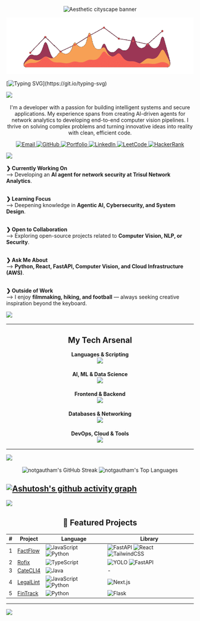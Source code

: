 <!-- Typing SVG -->


<p align="center">
<img src="https://user-images.githubusercontent.com/74038190/212284100-561aa473-3905-4a80-b561-0d28506553ee.gif" alt="Aesthetic cityscape banner" />
</p>


<p align="center">
<img src=firegraph.gif alt="Aesthetic cityscape banner" />
</p>

[![Typing SVG](https://readme-typing-svg.herokuapp.com?font=Fira+Code&weight=700&size=70&duration=3000&pause=500&color=F86635&center=true&vCenter=true&width=1920&height=100&lines=Hi!+My+name+is+Gautham;A+Developer+focused+on+AI+%26+Data;Always+learning+and+building;Welcome+to+my+digital+space...)](https://git.io/typing-svg)




<img src="https://user-images.githubusercontent.com/73097560/115834477-dbab4500-a447-11eb-908a-139a6edaec5c.gif">

<!-- About Me Section -->

<p align="center">
I'm a developer with a passion for building intelligent systems and secure applications. My experience spans from creating AI-driven agents for network analytics to developing end-to-end computer vision pipelines. I thrive on solving complex problems and turning innovative ideas into reality with clean, efficient code.
</p>



<!-- Socials & Links -->

<p align="center">
  <a href="mailto:vgautham.coll@gmail.com">
    <img src="https://img.shields.io/badge/Email-D14836?style=for-the-badge&logo=gmail&logoColor=white" alt="Email"/>
  </a>
  <a href="https://github.com/notgautham" target="_blank">
    <img src="https://img.shields.io/badge/GitHub-181717?style=for-the-badge&logo=github&logoColor=white" alt="GitHub"/>
  </a>
  <a href="https://notgautham.vercel.app" target="_blank">
    <img src="https://img.shields.io/badge/Portfolio-f85d7f?style=for-the-badge&logo=vercel&logoColor=white" alt="Portfolio"/>
  </a>
  <a href="https://www.linkedin.com/in/gautham-venkatesan/" target="_blank">
    <img src="https://img.shields.io/badge/LinkedIn-0077B5?style=for-the-badge&logo=linkedin&logoColor=white" alt="LinkedIn"/>
  </a>
  <a href="https://leetcode.com/u/vgautham/" target="_blank">
    <img src="https://img.shields.io/badge/LeetCode-FFA116?style=for-the-badge&logo=leetcode&logoColor=white" alt="LeetCode"/>
  </a>
  <a href="https://www.hackerrank.com/profile/gv6443" target="_blank">
    <img src="https://img.shields.io/badge/HackerRank-2EC866?style=for-the-badge&logo=hackerrank&logoColor=white" alt="HackerRank"/>
  </a>
</p>



<!-- Details Section -->
<img src="https://user-images.githubusercontent.com/73097560/115834477-dbab4500-a447-11eb-908a-139a6edaec5c.gif">


<br>

<p align="left">

<b>❯ Currently Working On</b><br>
⟶ Developing an <strong>AI agent for network security at Trisul Network Analytics</strong>.<br><br>

<b>❯ Learning Focus</b><br>
⟶ Deepening knowledge in <strong>Agentic AI, Cybersecurity, and System Design</strong>.<br><br>

<b>❯ Open to Collaboration</b><br>
⟶ Exploring open-source projects related to <strong>Computer Vision, NLP, or Security</strong>.<br><br>

<b>❯ Ask Me About</b><br>
⟶ <strong>Python, React, FastAPI, Computer Vision, and Cloud Infrastructure (AWS)</strong>.<br><br>

<b>❯ Outside of Work</b><br>
⟶ I enjoy <strong>filmmaking, hiking, and football</strong> — always seeking creative inspiration beyond the keyboard.

</p>


<img src="https://user-images.githubusercontent.com/73097560/115834477-dbab4500-a447-11eb-908a-139a6edaec5c.gif">

<hr>

<!-- Skills Section -->

<h2 align="center">My Tech Arsenal</h2>
<p align="center">
<strong>Languages & Scripting</strong><br>
<img src="https://skillicons.dev/icons?i=python,cpp,js,bash,sql&theme=dark" />
<br><br>
<strong>AI, ML & Data Science</strong><br>
<img src="https://skillicons.dev/icons?i=tensorflow,keras,pytorch,sklearn,opencv,transformers&theme=dark" />
<br><br>
<strong>Frontend & Backend</strong><br>
<img src="https://skillicons.dev/icons?i=react,nextjs,nodejs,tailwind,fastapi,express,django&theme=dark" />
<br><br>
<strong>Databases & Networking</strong><br>
<img src="https://skillicons.dev/icons?i=postgres,mongodb,mysql,suricata,wireshark&theme=dark" />
<br><br>
<strong>DevOps, Cloud & Tools</strong><br>
<img src="https://skillicons.dev/icons?i=docker,aws,terraform,git,githubactions,postman,vercel,linux&theme=dark" />
</p>

<hr>

<!-- GitHub Stats & Activity Section -->

<img src="https://user-images.githubusercontent.com/73097560/115834477-dbab4500-a447-11eb-908a-139a6edaec5c.gif">



<p align="center">
<img height="180em" src="https://github-readme-streak-stats.herokuapp.com/?user=notgautham&theme=rust-ferris-dark&hide_border=false" alt="notgautham's GitHub Streak">
<img height="180em" src="https://github-readme-stats.vercel.app/api/top-langs/?username=notgautham&layout=compact&theme=codeSTACKr&hide_border=false&border_color=fff&bg_color=000&langs_count=8&title_color=F86635FF&text_color=F88135FF" alt="notgautham's Top Languages">
</p>


[![Ashutosh's github activity graph](https://github-readme-activity-graph.vercel.app/graph?username=notgautham&theme=github-compact)](https://github.com/ashutosh00710/github-readme-activity-graph)
---

<img src="https://user-images.githubusercontent.com/73097560/115834477-dbab4500-a447-11eb-908a-139a6edaec5c.gif">



<!-- Featured Projects Table -->

<h2 align="center">📂 Featured Projects</h2>

<div align="center">

| # | Project                                              | Language                                                                                                                                                                            | Library                                                                                                                                                                                                                                                                    |
| - | ---------------------------------------------------- | ----------------------------------------------------------------------------------------------------------------------------------------------------------------------------------- | -------------------------------------------------------------------------------------------------------------------------------------------------------------------------------------------------------------------------------------------------------------------------- |
| 1 | [FactFlow](https://github.com/notgautham/FactFlow)   | ![JavaScript](https://img.shields.io/badge/JavaScript-black?style=flat-square\&logo=javascript) ![Python](https://img.shields.io/badge/Python-black?style=flat-square\&logo=python) | ![FastAPI](https://img.shields.io/badge/FastAPI-black?style=flat-square\&logo=fastapi) ![React](https://img.shields.io/badge/React-black?style=flat-square\&logo=react) ![TailwindCSS](https://img.shields.io/badge/TailwindCSS-black?style=flat-square\&logo=tailwindcss) |
| 2 | [Rofix](https://github.com/notgautham/Rofix)         | ![TypeScript](https://img.shields.io/badge/TypeScript-black?style=flat-square\&logo=typescript)                                                                                     | ![YOLO](https://img.shields.io/badge/YOLOv8-black?style=flat-square\&logo=github) ![FastAPI](https://img.shields.io/badge/FastAPI-black?style=flat-square\&logo=fastapi)                                                                                                   |
| 3 | [CateCLI4](https://github.com/notgautham/CateCLI4)   | ![Java](https://img.shields.io/badge/Java-black?style=flat-square\&logo=java)                                                                                                       | -                                                                                                                                                                                                                                                                          |
| 4 | [LegalLint](https://github.com/notgautham/LegalLint) | ![JavaScript](https://img.shields.io/badge/JavaScript-black?style=flat-square\&logo=javascript) ![Python](https://img.shields.io/badge/Python-black?style=flat-square\&logo=python) | ![Next.js](https://img.shields.io/badge/Next.js-black?style=flat-square\&logo=next.js)                                                                                                                                                                                     |
| 5 | [FinTrack](https://github.com/notgautham/FinTrack)   | ![Python](https://img.shields.io/badge/Python-black?style=flat-square\&logo=python)                                                                                                 | ![Flask](https://img.shields.io/badge/Flask-black?style=flat-square\&logo=flask)                                                                                                                                                                                           |

</div>

<hr>


<img src="https://user-images.githubusercontent.com/73097560/115834477-dbab4500-a447-11eb-908a-139a6edaec5c.gif">



<!-- Socials Section -->

